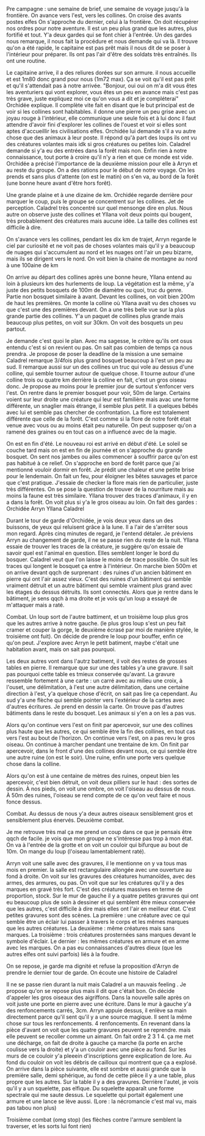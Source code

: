 Pre campagne : une semaine de brief, une semaine de voyage jusqu'à la frontière.
On avance vers l'est, vers les collines.
On croise des avants postes elfes
On s'approche du dernier, celui à la frontière. On doit récupérer nos ordres pour notre aventure. Il est un peu plus grand que les autres, plus fortifié et tout. Y'a deux gardes qui se font chier à l'entrée. Un des gardes nous remarque, il nous fait la procédure et nous demande qui va là. Il trouve qu'on a été rapide, le capitaine est pas prêt mais il nous dit de se poser à l'intérieur pour préparer.
Ils ont pas l'air d'être des soldats très entraînés. Ils ont une routine.

Le capitaine arrive, il a des reliures dorées sur son armure. il nous accueille et est 1m80 donc grand pour nous (1m72 max). Ça se voit qu'il est pas prêt et qu'il s'attendait pas à notre arrivée. 
"Bonjour, oui oui on m'a dit vous êtes les aventuriers qui vont explorer, vous êtes un peu en avance mais c'est pas très grave, juste expliquez moi ce qu'on vous a dit et je compléterai"
Orchidée explique. Il complète vite fait en disant que le but principal est de voir si les collines sont habitables.
il donne une pierre un peu grise avec un joyau rouge à l'intérieur, elle communique une seule fois et à lui donc il faut attendre d'avoir fini d'explorer les collines de l'ouest et voir si elles sont aptes d'accueillir les civilisations elfes.
Orchidée lui demande s'il a vu autre chose que des animaux à leur poste. Il répond qu'à part des loups ils ont vu des créatures volantes mais idk si gros créatures ou petites loin.
Caladrel demande si y'a eu des entrées dans la forêt mais non. Enfin rien à  notre connaissance, tout porte à croire qu'il n'y a rien et que ce monde est vide.
Orchidée a précisé l'importance de la deuxième mission pour elle à Arryn et au reste du groupe.
On a des rations pour le début de notre voyage.
On les prends et sans plus d'attente (on est le matin) on s'en va, au bord de la forêt (une bonne heure avant d'être hors forêt).

Une grande plaine et à une dizaine de km. Orchidée regarde derrière pour marquer le coup, puis le groupe se concentrent sur les collines. Jet de perception. Caladrel très concentré sur quel mensonge dire en plus. Nous autre on observe juste des collines et Yllana voit deux points qui bougent, très probablement des créatures mais aucune idée. La taille des collines est difficile à dire.

On s'avance vers les collines, pendant les dix km de trajet, Arryn regarde le ciel par curiosité et ne voit pas de choses volantes mais qu'il y a beaucoup de nuages qui s'accumulent au nord et les nuages ont l'air un peu bizarre, mais ils se dirigent vers le nord. On voit bien la chaine de montagne au nord à une 100aine de km

On arrive au départ des collines après une bonne heure, Yllana entend au loin à plusieurs km des hurlements de loup.
La végétation est la même, y'a juste des petits bosquets de 100m de diamètre ou quoi, truc du genre. Partie non bosquet similaire à avant. Devant les collines, on voit bien 200m de haut les premières.
On monte la colline où Yllana avait vu des choses vu que c'est une des premières devant. On a une très belle vue sur la plus grande partie des collines. Y'a un paquet de collines plus grande mais beaucoup plus petites, on voit sur 30km. On voit des bosquets un peu partout.

Je demande c'est quoi le plan. Avec ma sagesse, le critère qu'ils ont osus entendu c'est si on revient ou pas. On sait pas combien de temps ça nous prendra.
Je propose de poser la deadline de la mission a une semaine
Caladrel remarque 3/4fois plus grand bosquet beaucoup à l'est un peu au sud. Il remarque aussi sur un des collines un truc qui vole au dessus d'une colline, qui semble tourner autour de quelque chose. Il tourne autour d'une colline trois ou quatre km derrière la colline en fait, c'est un gros oiseau donc.
Je propose au moins pour le premier jour de surtout s'enfoncer vers l'est. On rentre dans le premier bosquet pour voir, 50m de large. Certains voient sur leur droite une créature qui leur est familière mais avac une forme différente, un snaglier mais étrange, il semble plus petit. Il a quelques bébés avec lui et semble pas chercher de confrontation. La flore est totalement différente que celle de la forêt. C'est comme si la flore de notre forêt était venue avec vous ou au moins était peu naturelle. On peut supposer qu'on a ramené des graines ou en tout cas on a influencé avec de la magie.

On est en fin d'été. Le nouveau roi est arrivé en début d'été.
Le soleil se couche tard mais on est en fin de journée et on s'approche du grande bosquet. On sent nos jambes ou ailes commencer à souffrir parce qu'on est pas habitué à ce relief. On s'approche en bord de forêt parce que j'ai mentionné vouloir dormir en forêt. Je prédit une chaleur et une petite brise pour le lendemain. On fait un feu, pour éloigner les bêtes sauvages et parce que c'est pratique. J'essaie de checker la flore mais rien de particulier, juste très différentes. On se pose la question de trouver de la nourriture mais au moins la faune est très similaire. Yllana trouver des traces d'animaux, il y en a dans la forêt. On voit plus si y'a le gros oiseau au loin.
On fait des gardes :
Orchidée
Arryn
Yllana
Caladrel

Durant le tour de garde d'Orchidée, je vois deux yeux dans un des buissons, de yeux qui reluisent grâce à la lune. Il a l'air de s'arrêter sous mon regard. Après cinq minutes de regard, je l'entend détaler. Je préviens Arryn au changement de garde, il ne se passe rien du reste de la nuit.
Yllana essaie de trouver les traces de la créature, je suggère qu'on essaie de savoir quel est l'animal en question. Elles semblent longer le bord du bosquer. Caladrel veut que l'on laisse le moins de trace possible.
On suit les traces qui longent le bosquet ça entre à l'intérieur. On marche bien 500m et on arrive devant qqch de surprenant : des ruines d'un ancien bâtiment en pierre qui ont l'air assez vieux. C'est des ruines d'un bâtiment qui semble vraiment détruit et un autre bâtiment qui semble vraiment plus grand avec les étages du dessus détruits. Ils sont connectés. Alors que je rentre dans le bâtiment, je sens qqch à ma droite et je vois qu'un loup a essayé de m'attaquer mais a raté.

Combat. Un loup sort de l'autre battiment, et un troisième loup plus gros que les autres arrive à notre gauche.
(le plus gros loup s'est un peu fait cramer et couper la gorge, le deuxième écrasé par moi de manière stylée, le troisième ont fuit). On décide de prendre le loup pour bouffer, enfin ce qu'on peut. 
J'explore avec Arryn le petit batiment, maybe c'était une habitation avant, mais on sait pas pourquoi.

Les deux autres vont dans l'autrz batiment, il voit des restes de grosses tables en pierre. Il remarque que sur une des tables y'a une gravure. Il sait pas pourquoi cette table es tmieux conservée qu'avant. La gravure ressemble fortement à une carte : un carré avec au milieu une croix, à l'ouset, une délimitation, à l'est une autre délimitation, dans une certaine direction à l'est, y'a quelque chose d'écrit, on sait pas lire ça cependant. Au sud y'a une flèche qui semble pointer vers l'extérieur de la cartes avec d'autres écritures. Je prend en dessin la carte. On trouve pas d'autres bâtiments dans le reste du bosquet. Les animaux si y'en a on les a pas vus.

Alors qu'on continue vers l'est on finit par apercevoir, sur une des collines plus haute que les autres, ce qui semble être la fin des collines, en tout cas vers l'est au bout de l'horizon. On continue vers l'est, on a pas revu le gros oiseau. On continue à marcher pendant une trentaine de km. On finit par apercevoir, dans le front d'une des collines devant nous, ce qui semble être une autre ruine (on est le soir). Une ruine, enfin une porte vers quelque chose dans la colline.

Alors qu'on est à une centaine de mètres des ruines, onpeut bien les apercevoir, c'est bien détruit, on voit deux pilliers sur le haut : des sortes de dessin. À nos pieds, on voit une ombre, on voit l'oiseau au dessus de nous. À 50m des ruines, l'oiseau se rend compte de ce qu'on veut faire et nous fonce dessus.

Combat.
Au dessus de nous y'a deux autres oiseaux sensiblement gros et sensiblement plus énervés.
Deuxième combat.

Je me retrouve très mal ça me prend un coup dans ce que je pensais être qqch de facile. je vois que mon groupe ne s'intéresse pas trop à mon état. 
On va à l'entrée de la grotte et on voit un couloir qui bifurque au bout de 10m.
On mange du loup (l'oiseau lamentablement raté).

Arryn voit une salle avec des gravures, il le mentionne on y va tous mas mois en premier. la salle est rectangulaire allongée avec une ouverture au fond à droite. On voit sur les gravures des créatures humanoïdes, avec des armes, des armures, ou pas. On voit que sur les créatures qu'il y a des marques en gravé très fort. C'est des créatures massives en terme de proportion, stock. Sur le mur de gauche il y a quatre petites gravures qui ont eu beaucoup plus de soin à dessiner et qui semblent être mieux conservée que les autres, c'est difficile à dire mais elles ont l'air en meilleur état. C'est petites gravures sont des scènes. La première : une créature avec ce qui semble être un éclair lui passer à travers le corps et les mêmes marques que les autres créatures. La deuxième : même créatures mais sans marques. La troisième : trois créatures prosternées sans marques devant le symbole d'éclair. Le dernier : les mêmes créatures en armure et en arme avec les marques. On a pas eu connaissances d'autres dieux (que les autres elfes ont suivi parfois) liés à la foudre.

On se repose, je garde ma dignité et refuse la proposition d'Arryn de prendre le dernier tour de garde. On écoute une histoire de Caladrel

Il ne se passe rien durant la nuit mais Caladrel a un mauvais feeling . Je propose qu'on se repose plus mais il dit que c'était bon. On décide d'appeler les gros oiseaux des aigriffons. Dans la nouvelle salle après on voit juste une porte en pierre avec une écriture. Dans le mur à gauche y'a des renfoncements carrés, 3cm. Arryn appuie dessus, il enlève sa main directement parce qu'il sent qu'il y a une source magique. Il sent la même chose sur tous les renfoncements. 4 renfoncements. En revenant dans la pièce d'avant on voit que les quatre gravures peuvent se reprendre. mais elle peuvent se recoller comme un aimant. On fait ordre 2 3 1 4. ça me met une décharge, on fait de droite à gauche ça marche (la porte en arche coulisse vers la droite) et y'a un couloir avec une pièce au fond. Sur les murs de ce couloir y'a pleeein d'inscriptions genre explication de lore. Au fond du couloir on voit les débris de cailloux qui montrent que ça a explosé. 
On arrive dans la pièce suivante, elle est sombre et aussi grande que la première salle, demi sphérique, au fond de cette pièce il y a une table, plus propre que les autres. Sur la table il y a des gravures. Derrière l'autel, je vois qu'il y a un squelette, pas elfique. Du squelette apparaît une forme spectrale qui me saute dessus. Le squelette qui portait également une armure et une lance se lève aussi. (Lore : la nécromancie c'est mal vu, mais pas tabou non plus)

Troisième combat (omg stop) (les flèches contre l'armure semblent la traverser, et les sorts lui font rien)

